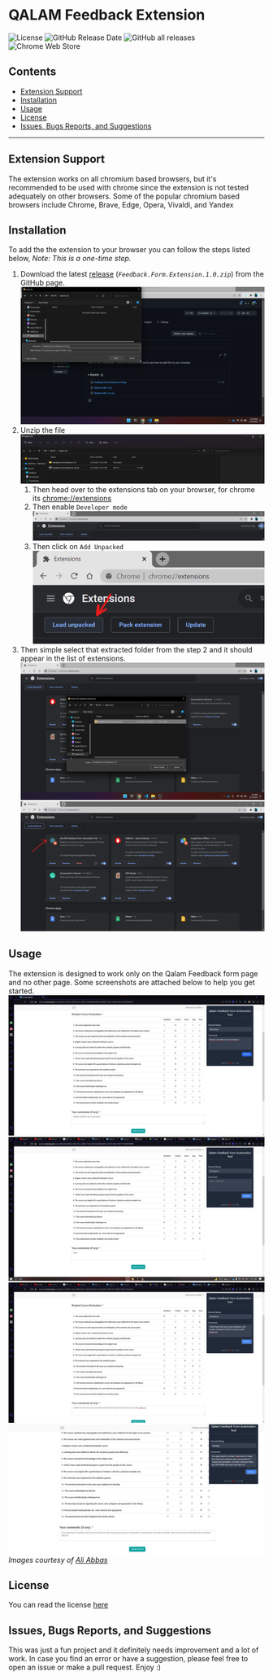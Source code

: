 # QALAM Feedback Extension 

<div>
<img src="https://img.shields.io/github/license/ShaderOX/nust-feeback-ext?style=flat-square" alt="License" />
<img alt="GitHub Release Date" src="https://img.shields.io/github/release-date/shaderox/nust-feeback-ext?style=flat-square">
<img src="https://img.shields.io/chrome-web-store/users/fkjcihepmkgphfakckacocmnopgmpbhb?style=flat-square" alt="GitHub all releases" />
<img alt="Chrome Web Store" src="https://img.shields.io/chrome-web-store/v/fkjcihepmkgphfakckacocmnopgmpbhb?style=flat-square">
</div>


## Contents
  - [Extension Support](#extension-support)
  - [Installation](#installation)
  - [Usage](#usage)
  - [License](#license)
  - [Issues, Bugs Reports, and Suggestions](#issues-bugs-reports-and-suggestions)

___ 

## Extension Support
The extension works on all chromium based browsers, but it's recommended to be used with chrome since the extension is not tested adequately on other browsers. 
Some of the popular chromium based browsers include Chrome, Brave, Edge, Opera, Vivaldi, and Yandex  

## Installation 
To add the the extension to your browser you can follow the steps listed below, 
*Note: This is a one-time step.* 
 1. Download the latest [release](https://github.com/ShaderOX/nust-feeback-ext/releases) (*`Feedback.Form.Extension.1.0.zip`*) from the GitHub page. 
  ![Download](images/1-downloads.png)
 1. Unzip the file
  ![Unzip](images/2-extraction.png)
    1. Then head over to the extensions tab on your browser, for chrome its [chrome://extensions](chrome://extensions)
    1. Then enable `Developer mode` 
    ![Developer mode toggle](images/3-developer%20mode.png)
    1. Then click on `Add Unpacked`
    ![Load unpacked](images/4-load%20unpacked.png)
1. Then simple select that extracted folder from the step 2 and it should appear in the list of extensions. 
![Adding the extension](images/5-adding.png)
![Added](images/6-added.png) 

## Usage
The extension is designed to work only on the Qalam Feedback form page and no other page. 
Some screenshots are attached below to help you get started. 
![alt](images/usage/1.jpeg)
![alt](images/usage/2.jpeg)
![alt](images/usage/3.jpeg)
![alt](images/usage/4.jpeg)
*Images courtesy of [Ali Abbas](https://github.com/abbassays)*


## License
You can read the license [here](./LICENSE)

## Issues, Bugs Reports, and Suggestions 
This was just a fun project and it definitely needs improvement and a lot of work. 
In case you find an error or have a suggestion, please feel free to open an issue or make a pull request. 
Enjoy :) 
